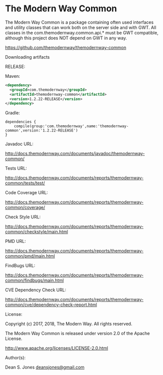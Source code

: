 The Modern Way Common
======

The Modern Way Common is a package containing often used interfaces and utility classes that can work both on the server side and with GWT. All classes in the com.themodernway.common.api.* must be GWT compatible, although this project does NOT depend on GWT in any way.

https://github.com/themodernway/themodernway-common

Downloading artifacts

RELEASE:

Maven:
```xml
<dependency>
  <groupId>com.themodernway</groupId>
  <artifactId>themodernway-common</artifactId>
  <version>1.2.22-RELEASE</version>
</dependency>
```
Gradle:
```
dependencies {
    compile(group:'com.themodernway',name:'themodernway-common',version:'1.2.22-RELEASE')
}
```
Javadoc URL:

http://docs.themodernway.com/documents/javadoc/themodernway-common/

Tests URL:

http://docs.themodernway.com/documents/reports/themodernway-common/tests/test/

Code Coverage URL:

http://docs.themodernway.com/documents/reports/themodernway-common/coverage/

Check Style URL:

http://docs.themodernway.com/documents/reports/themodernway-common/checkstyle/main.html

PMD URL:

http://docs.themodernway.com/documents/reports/themodernway-common/pmd/main.html

FindBugs URL:

http://docs.themodernway.com/documents/reports/themodernway-common/findbugs/main.html

CVE Dependency Check URL:

http://docs.themodernway.com/documents/reports/themodernway-common/cve/dependency-check-report.html

License:

Copyright (c) 2017, 2018, The Modern Way. All rights reserved.

The Modern Way Common is released under version 2.0 of the Apache License.

http://www.apache.org/licenses/LICENSE-2.0.html

Author(s):

Dean S. Jones
deansjones@gmail.com
